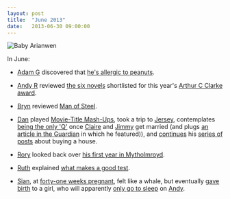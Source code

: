 ```yaml
---
layout: post
title:  "June 2013"
date:   2013-06-30 09:00:00
---
```


![Baby Arianwen](https://lh4.googleusercontent.com/-037XgZU2IjU/Uc9A92NHjmI/AAAAAAAAGvw/HnJHhj1xghc/w381-h508-no/IMG_20130606_201432.jpg)

In June:

* [Adam G][adam-g] discovered that [he's allergic to peanuts](http://strokeyadam.livejournal.com/81585.html).

* [Andy R][andy-r] reviewed [the six novels](http://selfdoubtgun.wordpress.com/2013/06/23/the-arthur-c-clarke-award-2013/) shortlisted for this year's [Arthur C Clarke award](http://www.clarkeaward.com/).

* [Bryn][bryn] reviewed [Man of Steel](http://randomlyevil.org.uk/2013/06/17/is-it-a-bird-is-it-a-plane-no-its-a-review/).

* [Dan][dan] played [Movie-Title Mash-Ups](http://www.scatmania.org/2013/06/21/movie-title-mash-ups/), took a trip to [Jersey](http://www.scatmania.org/2013/06/24/jersey/), contemplates [being the only 'Q'](http://www.scatmania.org/2013/06/28/one-q/) once [Claire][claire] and [Jimmy][jimmy] get married (and plugs [an article in the Guardian](http://www.guardian.co.uk/money/2013/jun/29/deed-poll-websites-avoid) in which he featured)), and [continues](http://www.scatmania.org/2013/06/27/buying-a-house-part-3/) his [series of posts](http://www.scatmania.org/tag/buying-a-house/) about buying a house.

* [Rory][rory] looked back over [his first year in Mytholmroyd](http://razinaber.livejournal.com/117591.html).

* [Ruth][ruth] explained [what makes a good test](http://fleeblewidget.co.uk/2013/06/what-makes-a-good-test/).

* [Sian][sian], at [forty-one weeks pregnant](http://elgingerbread.wordpress.com/2013/06/03/41-weeks-ramblings/), felt like a whale, but eventually [gave birth](http://elgingerbread.wordpress.com/2013/07/02/minireegzs-arrival/) to a girl, who will apparently [only go to sleep](http://elgingerbread.wordpress.com/) on [Andy][andy-r].

[adam-g]: http://strokeyadam.livejournal.com/
[andy-r]: http://selfdoubtgun.wordpress.com/
[bryn]:   http://randomlyevil.org.uk/
[claire]: http://nowebsite.co.uk/
[dan]:    http://www.scatmania.org/
[fiona]:  http://fionafish.wordpress.com/
[jimmy]:  http://vikingjim.livejournal.com/
[jta]:    http://blog.electricquaker.co.uk/
[kit]:    http://reaperkit.wordpress.com/
[liz]:    http://norasdollhouse.livejournal.com/
[paul]:   http://blog.pacifist.co.uk/
[rory]:   http://razinaber.livejournal.com/
[ruth]:   http://fleeblewidget.co.uk/
[sian]:   http://elgingerbread.wordpress.com/
